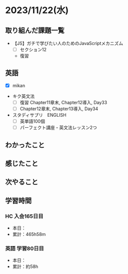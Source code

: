 # 2023/11/22(水)

## 取り組んだ課題一覧

- 【JS】ガチで学びたい人のためのJavaScriptメカニズム
  - [ ] セクション12
  - 復習

## 英語

- [x] mikan

- キク英文法
  - [ ] 復習 Chapter11章末, Chapter12導入, Day33
  - [ ] Chapter12章末, Chapter13導入, Day34

- スタディサプリ　ENGLISH
  - [ ] 英単語100個
  - [ ] パーフェクト講座・英文法レッスン2つ

## わかったこと

## 感じたこと

## 次やること

## 学習時間

### HC 入会165日目

- 本日：
- 累計：465h58m

### 英語 学習80日目

- 本日：
- 累計：約58h
